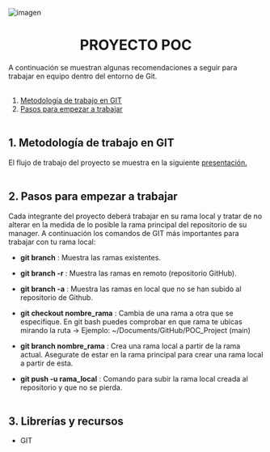 ![imagen](https://github.com/marinagoju/POC_Project/blob/main/img/portada.jpg)
# <div align="center">**PROYECTO POC**</div>  
A continuación se muestran algunas recomendaciones a seguir para trabajar en equipo dentro del entorno de Git.
<br></br>
1. [Metodología de trabajo en GIT](#id1)
2. [Pasos para empezar a trabajar](#id2)
<br></br>


<div id='id1'/>
<h2>1. Metodología de trabajo en GIT</h2>
El flujo de trabajo del proyecto se muestra en la siguiente <a href="https://www.canva.com/design/DAFhYwCbAUc/zCyCOnDnE4bRcMsFSLssvA/view?utm_content=DAFhYwCbAUc&utm_campaign=designshare&utm_medium=link&utm_source=publishsharelink">presentación.</a><br></br>

<div id='id2'/>
<h2> 2. Pasos para empezar a trabajar</h2>
Cada integrante del proyecto deberá trabajar en su rama local y tratar de no alterar en la medida de lo posible la rama principal del repositorio de su manager.
A continuación los comandos de GIT más importantes para trabajar con tu rama local:

- **git branch** : Muestra las ramas existentes.
- **git branch -r** : Muestra las ramas en remoto (repositorio GitHub).
- **git branch -a** : Muestra las ramas en local que no se han subido al repositorio de Github.
- **git checkout nombre_rama** : Cambia de una rama a otra que se especifique. En git bash puedes comprobar en que rama te ubicas mirando la ruta -> Ejemplo: ~/Documents/GitHub/POC_Project (main)

- **git branch nombre_rama** : Crea una rama local a partir de la rama actual. Asegurate de estar en la rama principal para crear una rama local a partir de esta. 
- **git push -u rama_local** : Comando para subir la rama local creada al repositorio y que no se pierda.<br></br>


<div id='id5'/>
<h2>3. Librerías y recursos</h2>

- GIT
